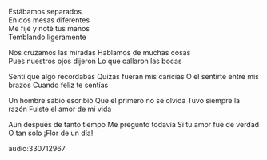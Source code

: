 Estábamos separados         
En dos mesas diferentes     
Me fijé y noté tus manos       
Temblando ligeramente 

Nos cruzamos las miradas
Hablamos de muchas cosas                              
Pues nuestros ojos dijeron
Lo que callaron las bocas 

Sentí que algo recordabas
Quizás fueran mis caricias
O el sentirte entre mis brazos
Cuando feliz te sentías

Un hombre sabio escribió
Que el primero no se olvida
Tuvo siempre la razón
Fuiste el amor de mi vida

Aun después de tanto tiempo
Me pregunto todavía
Si tu amor fue de verdad
O tan solo ¡Flor de un día!                                                  

audio:330712967
